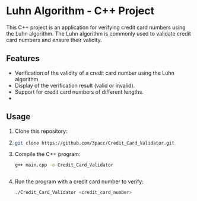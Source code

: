 # Luhn Algorithm - C++ Project

This C++ project is an application for verifying credit card numbers using the Luhn algorithm. The Luhn algorithm is commonly used to validate credit card numbers and ensure their validity.

## Features

- Verification of the validity of a credit card number using the Luhn algorithm.
- Display of the verification result (valid or invalid).
- Support for credit card numbers of different lengths.
- 
## Usage

1. Clone this repository:
2. 
   ```bash
   git clone https://github.com/3pacc/Credit_Card_Validator.git

3. Compile the C++ program:

   ```bash
   g++ main.cpp -o Credit_Card_Validator
   


4. Run the program with a credit card number to verify:
    ```bash
    ./Credit_Card_Validator <credit_card_number>

    
